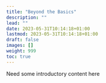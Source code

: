 ```yaml
---
title: "Beyond the Basics"
description: ""
lead: ""
date: 2023-05-31T10:14:18+01:00
lastmod: 2023-05-31T10:14:18+01:00
draft: false
images: []
weight: 999
toc: true
---
```

Need some introductory content here